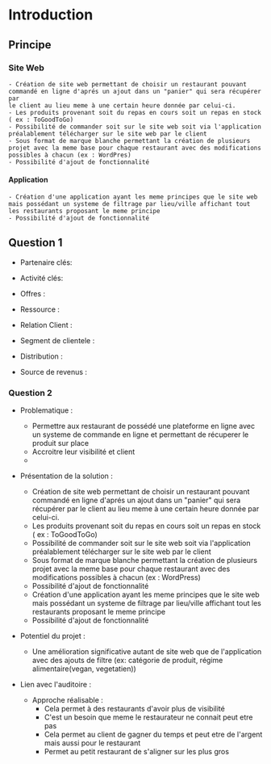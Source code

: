 # Introduction

## Principe

### Site Web

    - Création de site web permettant de choisir un restaurant pouvant commandé en ligne d'aprés un ajout dans un "panier" qui sera récupérer par
    le client au lieu meme à une certain heure donnée par celui-ci. 
    - Les produits provenant soit du repas en cours soit un repas en stock ( ex : ToGoodToGo)
    - Possibilité de commander soit sur le site web soit via l'application préalablement télécharger sur le site web par le client
    - Sous format de marque blanche permettant la création de plusieurs projet avec la meme base pour chaque restaurant avec des modifications possibles à chacun (ex : WordPres)
    - Possibilité d'ajout de fonctionnalité  

#### Application 

    - Création d'une application ayant les meme principes que le site web mais possédant un systeme de filtrage par lieu/ville affichant tout les restaurants proposant le meme principe
    - Possibilité d'ajout de fonctionnalité 

## Question 1

- Partenaire clés:

- Activité clés:

- Offres :

- Ressource : 

- Relation Client :

- Segment de clientele :

- Distribution :

- Source de revenus :

### Question 2 

-  Problematique : 
    - Permettre aux restaurant de possédé une plateforme en ligne avec un systeme de commande en ligne et permettant de récuperer le produit sur place
    - Accroitre leur visibilité et client
    - 

- Présentation de la solution :
    - Création de site web permettant de choisir un restaurant pouvant commandé en ligne d'aprés un ajout dans un "panier" qui sera récupérer par
    le client au lieu meme à une certain heure donnée par celui-ci. 
    - Les produits provenant soit du repas en cours soit un repas en stock ( ex : ToGoodToGo)
    - Possibilité de commander soit sur le site web soit via l'application préalablement télécharger sur le site web par le client
    - Sous format de marque blanche permettant la création de plusieurs projet avec la meme base pour chaque restaurant avec des modifications possibles à chacun (ex : WordPress)
    - Possibilité d'ajout de fonctionnalité  
    - Création d'une application ayant les meme principes que le site web mais possédant un systeme de filtrage par lieu/ville affichant tout les restaurants proposant le meme principe
    - Possibilité d'ajout de fonctionnalité 
    
- Potentiel du projet :
    - Une amélioration significative autant de site web que de l'application avec des ajouts de filtre (ex: catégorie de produit, régime alimentaire(vegan, vegetatien))

- Lien avec l'auditoire : 
    - Approche réalisable :
        - Cela permet à des restaurants d'avoir plus de visibilité
        - C'est un besoin que meme le restaurateur ne connait peut etre pas 
        - Cela permet au client de gagner du temps et peut etre de l'argent mais aussi pour le restaurant
        - Permet au petit restaurant de s'aligner sur les plus gros 
    

